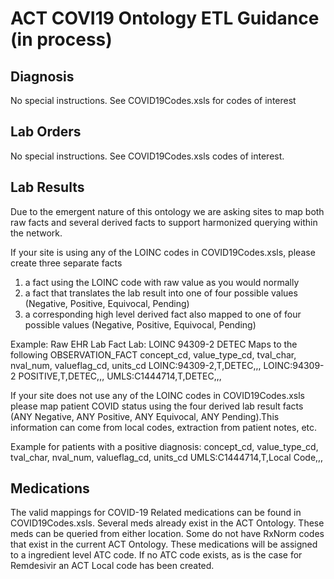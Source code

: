 # ACT COVI19 Ontology ETL Guidance (in process)
## Diagnosis
No special instructions. See COVID19Codes.xsls for codes of interest

## Lab Orders
No special instructions. See COVID19Codes.xsls codes of interest.

## Lab Results
Due to the emergent nature of this ontology we are asking sites to map both raw facts and several derived facts to support harmonized querying within the network.

If your site is using any of the LOINC codes in COVID19Codes.xsls, please create three separate facts 
1) a fact using the LOINC code with raw value as you would normally 
2) a fact that translates the lab result into one of four possible values (Negative, Positive, Equivocal, Pending) 
3) a corresponding high level derived fact also mapped to one of four possible values (Negative, Positive, Equivocal, Pending)  

Example: Raw EHR Lab Fact Lab: LOINC 94309-2 DETEC
Maps to the following OBSERVATION_FACT
concept_cd, value_type_cd, tval_char, nval_num, valueflag_cd, units_cd 
LOINC:94309-2,T,DETEC,,,
LOINC:94309-2 POSITIVE,T,DETEC,,,
UMLS:C1444714,T,DETEC,,,

If your site does not use any of the LOINC codes in COVID19Codes.xsls please map patient COVID status using the four derived lab result facts (ANY Negative, ANY Positive, ANY Equivocal, ANY Pending).This information can come from local codes, extraction from patient notes, etc. 

Example for patients with a positive diagnosis:
concept_cd, value_type_cd, tval_char, nval_num, valueflag_cd, units_cd 
UMLS:C1444714,T,Local Code,,,

## Medications
The valid mappings for COVID-19 Related medications can be found in COVID19Codes.xsls. Several meds already exist in the ACT Ontology. These meds can be queried from either location. Some do not have RxNorm codes that exist in the current ACT Ontology. These medications will be assigned to a ingredient level ATC code. If no ATC code exists, as is the case for Remdesivir an ACT Local code has been created. 

